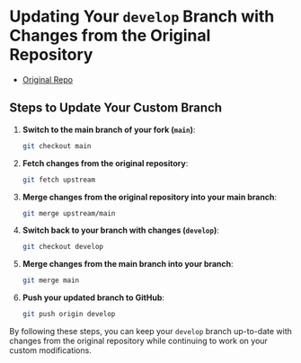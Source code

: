 # Updating Your `develop` Branch with Changes from the Original Repository

- [Original Repo](https://github.com/mivaecommerce/shadows)

## Steps to Update Your Custom Branch

1. **Switch to the main branch of your fork (`main`)**:
   ```bash
   git checkout main
   ```

2. **Fetch changes from the original repository**:
   ```bash
   git fetch upstream
   ```

3. **Merge changes from the original repository into your main branch**:
   ```bash
   git merge upstream/main
   ```

4. **Switch back to your branch with changes (`develop`)**:
   ```bash
   git checkout develop
   ```

5. **Merge changes from the main branch into your branch**:
   ```bash
   git merge main
   ```

6. **Push your updated branch to GitHub**:
   ```bash
   git push origin develop
   ```

By following these steps, you can keep your `develop` branch up-to-date with changes from the original repository while continuing to work on your custom modifications.
